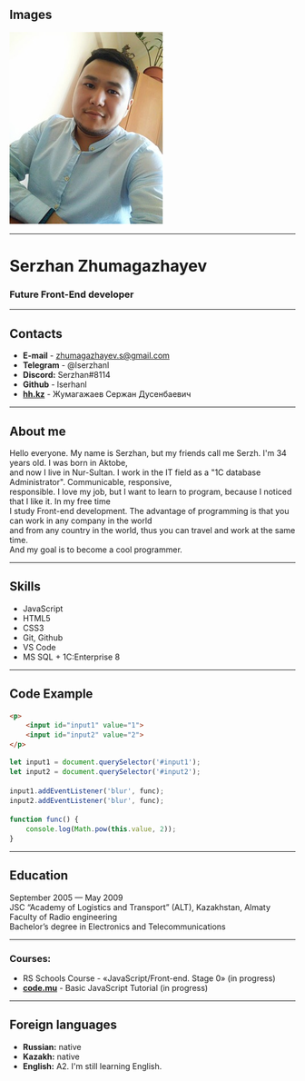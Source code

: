 ## Images

![avatar](/img/serzhanzhs.jpg)

---

# Serzhan Zhumagazhayev
### Future Front-End developer

---

## Contacts
* **E-mail** - zhumagazhayev.s@gmail.com
* **Telegram** - @lserzhanl
* **Discord:** Serzhan#8114
* **Github** - lserhanl
* **[hh.kz](https://hh.kz/resume/9d2e4fb1ff0426a1290039ed1f387956774867)** - Жумагажаев Сержан Дусенбаевич

---

## About me

Hello everyone. My name is Serzhan, but my friends call me Serzh. I'm 34 years old. I was born in Aktobe, <br>
and now I live in Nur-Sultan. I work in the IT field as a "1C database Administrator". Communicable, responsive, <br> responsible. I love my job, but I want to learn to program, because I noticed that I like it. In my free time <br>
I study Front-end development. The advantage of programming is that you can work in any company in the world <br>
and from any country in the world, thus you can travel and work at the same time.<br> 
And my goal is to become a cool programmer.


---

## Skills

* JavaScript
* HTML5
* CSS3
* Git, Github
* VS Code
* MS SQL + 1C:Enterprise 8

---

## Code Example

```html
<p>
    <input id="input1" value="1">
    <input id="input2" value="2">
</p>
```

```javascript
let input1 = document.querySelector('#input1');
let input2 = document.querySelector('#input2');

input1.addEventListener('blur', func);
input2.addEventListener('blur', func);

function func() {
	console.log(Math.pow(this.value, 2));
}
```
---

## Education

September 2005 — May 2009<br>
JSC “Academy of Logistics and Transport” (ALT), Kazakhstan, Almaty<br>
Faculty of Radio engineering<br>
Bachelor’s degree in Electronics and Telecommunications

---

### Courses:

- RS Schools Course - «JavaScript/Front-end. Stage 0» (in progress)
- **[code.mu](http://code.mu/ru/javascript/book/prime/)** - Basic JavaScript Tutorial (in progress)

---

## Foreign languages

* **Russian:** native
* **Kazakh:** native
* **English:** A2. I'm still learning English.
